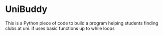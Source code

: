 # UniBuddy
This is a Python piece of code to build a program helping students finding clubs at uni.
if uses basic functions up to while loops
